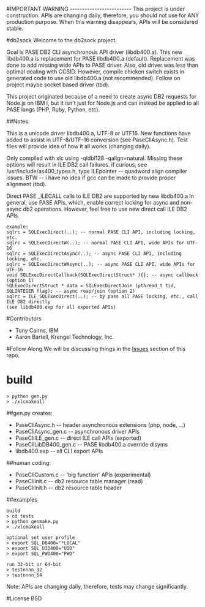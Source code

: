 #IMPORTANT WARNING -------------------------
This project is under construction. APIs are changing daily, therefore, you should not use for ANY production purpose. 
When this warning disappears, APIs will be considered stable.


#db2sock
Welcome to the db2sock project.  

Goal is PASE DB2 CLI asynchronous API driver (libdb400.a).
This new libdb400.a is replacement for PASE libdb400.a (default).
Replacement was done to add missing wide APIs to PASE driver.
Also, old driver was less than optimal dealing with CCSID.
However, compile chicken switch exists in generated code to use old libdb400.a (not recommended).
Follow on project maybe socket based driver (tbd).

This project originated because of a need to create async DB2 requests for Node.js on IBM i, 
but it isn't just for Node.js and can instead be applied to all PASE langs (PHP, Ruby, Python, etc).

##Notes:

This is a unicode driver libdb400.a, UTF-8 or UTF16. 
New functions have added to assist in UTF-8/UTF-16 conversion (see PaseCliAsync.h).
Test files will provide idea of how it all works (changing daily).

Only compiled with xlc using -qldbl128 -qalign=natural. 
Missing these options will result in ILE DB2 call failures.
if curious, see /usr/include/as400_types.h, type ILEpointer -- quadword align compiler issues.
BTW -- i have no idea if gcc can be made to provide proper alignment (tbd).

Direct PASE _ILECALL calls to ILE DB2 are supported by new libdb400.a 
In general, use PASE APIs, which, enable correct locking for async and non-async db2 operations.
However, feel free to use new direct call ILE DB2 APIs. 
```
example:
sqlrc = SQLExecDirect(..); -- normal PASE CLI API, including locking, etc.
sqlrc = SQLExecDirectW(..); -- normal PASE CLI API, wide APIs for UTF-16
sqlrc = SQLExecDirectAsync(..); -- async PASE CLI API, including locking, etc.
sqlrc = SQLExecDirectWAsync(..); -- async PASE CLI API, wide APIs for UTF-16
void SQLExecDirectCallback(SQLExecDirectStruct* ){}; -- async callback (option 1)
SQLExecDirectStruct * data = SQLExecDirectJoin (pthread_t tid, SQLINTEGER flag); -- async reap/join (option 2)
sqlrc = ILE_SQLExecDirect(..); -- by pass all PASE locking, etc., call ILE DB2 directly
(see libdb400.exp for all exported APIs)
```


#Contributors
- Tony Cairns, IBM
- Aaron Bartell, Krengel Technology, Inc.

#Follow Along
We will be discussing things in the [Issues](http://bit.ly/db2sock-issues) section of this repo.  

# build
```
> python gen.py
> ./xlcmakeall
```

##gen.py creates: 
- PaseCliAsync.h         -- header asynchronous extensions (php, node, ...)
- PaseCliAsync_gen.c     -- asynchronous driver APIs
- PaseCliILE_gen.c       -- direct ILE call APIs (exported)
- PaseCliLibDB400_gen.c  -- PASE libdb400.a override dlsyms
- libdb400.exp           -- all CLI export APIs

##human coding:
- PaseCliCustom.c        -- 'big function' APIs (experimental)
- PaseCliInit.c          -- db2 resource table manager (read)
- PaseCliInit.h          -- db2 resource table header

##examples
```
build
> cd tests
> python genmake.py
> ./xlcmakeall

optional set user profile
> export SQL_DB400="*LOCAL"
> export SQL_UID400="UID"
> export SQL_PWD400="PWD"

run 32-bit or 64-bit
> testnnnn_32
> testnnnn_64
```
Note: APIs are changing daily, therefore, tests may change significantly.


#License
BSD

